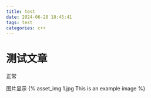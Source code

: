 ```yaml
---
title: test
date: 2024-06-28 18:45:41
tags: test
categories: c++
---
```

# 测试文章

正常

图片显示
{% asset_img 1.jpg This is an example image %}
